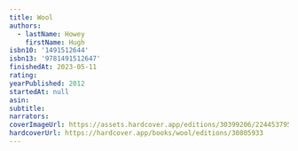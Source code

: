 ```yaml
---
title: Wool
authors:
  - lastName: Howey
    firstName: Hugh
isbn10: '1491512644'
isbn13: '9781491512647'
finishedAt: 2023-05-11
rating:
yearPublished: 2012
startedAt: null
asin:
subtitle:
narrators:
coverImageUrl: https://assets.hardcover.app/editions/30399206/224453795040747.jpg
hardcoverUrl: https://hardcover.app/books/wool/editions/30805933
---
```


